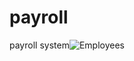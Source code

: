 # payroll
payroll system![Employees](https://github.com/894risper/payroll/assets/145770911/ace109c5-ebd5-4d1e-aa16-b5cc68342bbd)
